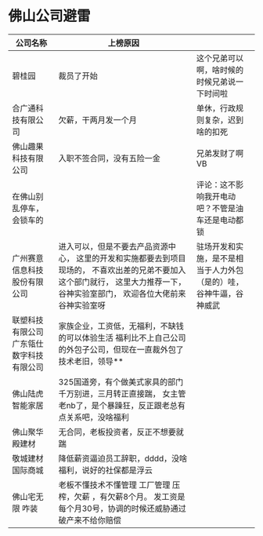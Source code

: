 # 佛山公司避雷

| 公司名称                                       | 上榜原因                                                     |                                                              |
| ---------------------------------------------- | ------------------------------------------------------------ | ------------------------------------------------------------ |
| 碧桂园                                         | 裁员了开始                                                   | 这个兄弟可以啊，啥时候的时候兄弟说一下时间啦                 |
| 合广通科技有限公司                             | 欠薪，干两月发一个月                                         | 单休，行政规则复杂，迟到啥的扣死                             |
| 佛山趣果科技有限公司                           | 入职不签合同，没有五险一金                                   | 兄弟发财了啊VB                                               |
| 在佛山别乱停车，会锁车的                       |                                                              | 评论：这不影响我开电动吧？不管是油车还是电动都锁             |
| 广州赛意信息科技股份有限公司                   | 进入可以，但是不要去产品资源中心，     这里的开发和实施都要去到项目现场的，     不喜欢出差的兄弟不要加入这个部门就行，     这里大力推荐一下，谷神实验室部门，     欢迎各位大佬前来谷神实验室呀 | 驻场开发和实施，是不是相当于人力外包（是的）哇，谷神牛逼，谷神威武 |
| 联塑科技有限公司      广东瓴仕数字科技有限公司 | 家族企业，工资低，无福利，不缺钱的可以体验生活     福利比不上自己公司的外包子公司，但现在一直裁外包了     技术老旧，领导** |                                                              |
| 佛山陆虎智能家居                               | 325国道旁，有个做美式家具的部门千万别进，三月转正直接踹，     女主管老nb了，是个暴躁狂，反正跟老总有点关系吧，没啥福利 |                                                              |
| 佛山聚华殿建材                                 | 无合同，老板投资者，反正不想要就踹                           |                                                              |
| 敬城建材国际商城                               | 降低薪资逼迫员工辞职，dddd，没啥福利，说好的社保都是浮云     |                                                              |
| 佛山宅无限 咋装                                | 老板不懂技术不懂管理 工厂管理 压榨，欠薪 ，有欠薪8个月。      发工资是每个月30号，协调的时候还威胁通过破产来不给你赔偿 |                                                              |
